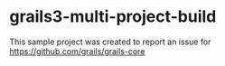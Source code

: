 # grails3-multi-project-build
This sample project was created to report an issue for https://github.com/grails/grails-core
